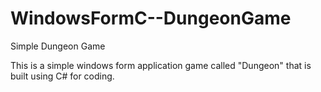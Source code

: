 # WindowsFormC--DungeonGame
Simple Dungeon Game

This is a simple windows form application game called "Dungeon" that is built using C# for coding.
